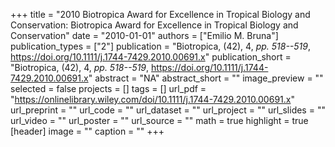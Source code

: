 +++
title = "2010 Biotropica Award for Excellence in Tropical Biology and Conservation: Biotropica Award for Excellence in Tropical Biology and Conservation"
date = "2010-01-01"
authors = ["Emilio M. Bruna"]
publication_types = ["2"]
publication = "Biotropica, (42), 4, _pp. 518--519_, https://doi.org/10.1111/j.1744-7429.2010.00691.x"
publication_short = "Biotropica, (42), 4, _pp. 518--519_, https://doi.org/10.1111/j.1744-7429.2010.00691.x"
abstract = "NA"
abstract_short = ""
image_preview = ""
selected = false
projects = []
tags = []
url_pdf = "https://onlinelibrary.wiley.com/doi/10.1111/j.1744-7429.2010.00691.x"
url_preprint = ""
url_code = ""
url_dataset = ""
url_project = ""
url_slides = ""
url_video = ""
url_poster = ""
url_source = ""
math = true
highlight = true
[header]
image = ""
caption = ""
+++
